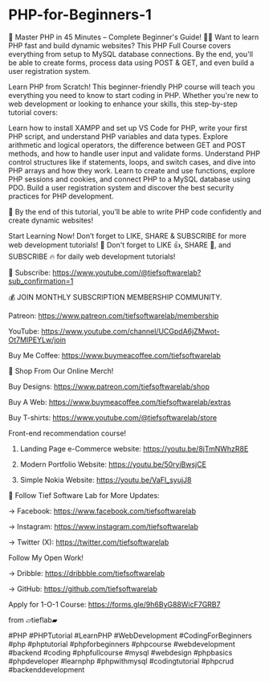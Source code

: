 # PHP-for-Beginners-1

📌 Master PHP in 45 Minutes – Complete Beginner's Guide! 🐘🚀
Want to learn PHP fast and build dynamic websites? This PHP Full Course covers everything 
from setup to MySQL database connections. By the end, you'll be able to create forms, 
process data using POST & GET, and even build a user registration system.

Learn PHP from Scratch! This beginner-friendly PHP course will teach you everything you
 need to know to start coding in PHP. Whether you're new to web development or 
looking to enhance your skills, this step-by-step tutorial covers:

Learn how to install XAMPP and set up VS Code for PHP, write your first PHP script, and understand PHP variables and data types. 
Explore arithmetic and logical operators, the difference between GET and POST methods, and how to handle user input and validate forms. 
Understand PHP control structures like if statements, loops, and switch cases, and dive into PHP arrays and how they work. 
Learn to create and use functions, explore PHP sessions and cookies, and connect PHP to a MySQL database using PDO. 
Build a user registration system and discover the best security practices for PHP development.

📌 By the end of this tutorial, you’ll be able to write PHP code confidently and create dynamic websites!

Start Learning Now! Don’t forget to LIKE, SHARE & SUBSCRIBE for more web development tutorials! 
🎯 Don't forget to LIKE 👍, SHARE 📢, and SUBSCRIBE 🔥 for daily web development tutorials!

🔔 Subscribe: https://www.youtube.com/@tiefsoftwarelab?sub_confirmation=1

💰 JOIN MONTHLY SUBSCRIPTION MEMBERSHIP COMMUNITY.

Patreon: https://www.patreon.com/tiefsoftwarelab/membership

YouTube: https://www.youtube.com/channel/UCGpdA6jZMwot-Ot7MIPEYLw/join

Buy Me Coffee: https://www.buymeacoffee.com/tiefsoftwarelab

🛒 Shop From Our Online Merch!

Buy Designs:  https://www.patreon.com/tiefsoftwarelab/shop

Buy A Web:  https://www.buymeacoffee.com/tiefsoftwarelab/extras

Buy T-shirts:  https://www.youtube.com/@tiefsoftwarelab/store

Front-end recommendation course!

1. Landing Page e-Commerce website:  https://youtu.be/8jTmNWhzR8E

2. Modern Portfolio Website:  https://youtu.be/50ryiBwsjCE

3. Simple Nokia Website: https://youtu.be/VaFI_syujJ8

📌 Follow Tief Software Lab for More Updates:

→ Facebook:  https://www.facebook.com/tiefsoftwarelab

→ Instagram:  https://www.instagram.com/tiefsoftwarelab

→ Twitter (X):  https://twitter.com/tiefsoftwarelab

Follow My Open Work!

 → Dribble:  https://dribbble.com/tiefsoftwarelab
 
 → GitHub:  https://github.com/tiefsoftwarelab

Apply for 1-O-1 Course: https://forms.gle/9h6ByG88WicF7GRB7

from
▱tieflab▰

#PHP #PHPTutorial #LearnPHP #WebDevelopment #CodingForBeginners #php #phptutorial #phpforbeginners #phpcourse #webdevelopment #backend #coding #phpfullcourse #mysql #webdesign #phpbasics #phpdeveloper #learnphp #phpwithmysql #codingtutorial #phpcrud #backenddevelopment
